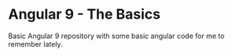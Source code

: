 # Angular 9 - The Basics
Basic Angular 9 repository with some basic angular code for me to remember lately.
